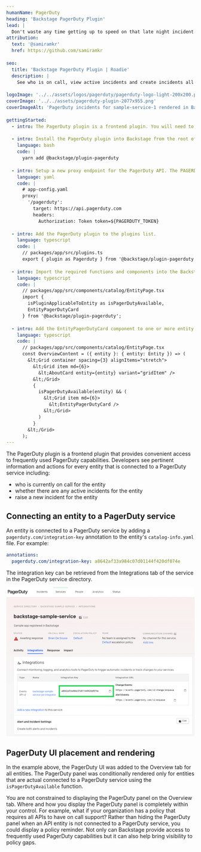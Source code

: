 ```yaml
---
humanName: PagerDuty
heading: 'Backstage PagerDuty Plugin'
lead: |
  Don't waste any time getting up to speed on that late night incident.
attribution:
  text: '@samiramkr'
  href: https://github.com/samiramkr

seo:
  title: 'Backstage PagerDuty Plugin | Roadie'
  description: |
    See who is on call, view active incidents and create incidents all from within Backstage.

logoImage: '../../assets/logos/pagerduty/pagerduty-logo-light-200x200.png'
coverImage: '../../assets/pagerduty-plugin-2077x955.png'
coverImageAlt: 'PagerDuty incidents for sample-service-1 rendered in Backstage.'

gettingStarted:
  - intro: The PagerDuty plugin is a frontend plugin. You will need to install it, configure it and add it to an appropriate location on the entity page.

  - intro: Install the PagerDuty plugin into Backstage from the root of your repository.
    language: bash
    code: |
      yarn add @backstage/plugin-pagerduty

  - intro: Setup a new proxy endpoint for the PagerDuty API. The PAGERDUTY_TOKEN environment variable will be used to specify a secret access token required to access the PagerDuty API.
    language: yaml
    code: |
      # app-config.yaml
      proxy:
        '/pagerduty':
          target: https://api.pagerduty.com
          headers:
            Authorization: Token token=${PAGERDUTY_TOKEN}

  - intro: Add the PagerDuty plugin to the plugins list.
    language: typescript
    code: |
      // packages/app/src/plugins.ts
      export { plugin as Pagerduty } from '@backstage/plugin-pagerduty';

  - intro: Import the required functions and components into the Backstage entity page.
    language: typescript
    code: |
      // packages/app/src/components/catalog/EntityPage.tsx
      import {
        isPluginApplicableToEntity as isPagerDutyAvailable,
        EntityPagerDutyCard
      } from '@backstage/plugin-pagerduty';

  - intro: Add the EntityPagerDutyCard component to one or more entity page components depending on where you want the PagerDuty UI to appear. For example, display the PagerDuty UI on the existing Overview tab which is rendered for all types of entities.
    language: typescript
    code: |
      // packages/app/src/components/catalog/EntityPage.tsx
      const OverviewContent = ({ entity }: { entity: Entity }) => (
        &lt;Grid container spacing={3} alignItems="stretch">
          &lt;Grid item md={6}>
            &lt;AboutCard entity={entity} variant="gridItem" />
          &lt;/Grid>
          {
            isPagerDutyAvailable(entity) && (
              &lt;Grid item md={6}>
                &lt;EntityPagerDutyCard />
              &lt;/Grid>
            )
          }
        &lt;/Grid>
      );
---
```


The PagerDuty plugin is a frontend plugin that provides convenient access to frequently used PagerDuty capabilities. Developers see pertinent information and actions for every entity that is connected to a PagerDuty service including:

- who is currently on call for the entity
- whether there are any active incidents for the entity
- raise a new incident for the entity

## Connecting an entity to a PagerDuty service

An entity is connected to a PagerDuty service by adding a `pagerduty.com/integration-key` annotation to the entity's `catalog-info.yaml` file. For example:

```yaml
annotations:
  pagerduty.com/integration-key: a8642af33a984c07d01144f420df074e
```

The integration key can be retrieved from the Integrations tab of the service in the PagerDuty service directory.

![PagerDuty service integrations tab](./pagerduty-service-integration-key.png)

## PagerDuty UI placement and rendering

In the example above, the PagerDuty UI was added to the Overview tab for all entities. The PagerDuty panel was conditionally rendered only for entities that are actual connected to a PagerDuty service using the `isPagerDutyAvailable` function.

You are not constrained to displaying the PagerDuty panel on the Overview tab. Where and how you display the PagerDuty panel is completely within your control. For example, what if your organization has a policy that requires all APIs to have on call support? Rather than hiding the PagerDuty panel when an API entity is not connected to a PagerDuty service, you could display a policy reminder. Not only can Backstage provide access to frequently used PagerDuty capabilities but it can also help bring visibility to policy gaps.
